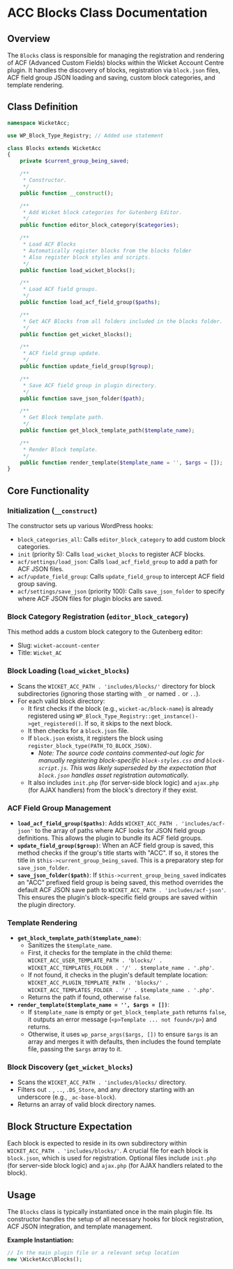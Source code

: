 # ACC Blocks Class Documentation

## Overview
The `Blocks` class is responsible for managing the registration and rendering of ACF (Advanced Custom Fields) blocks within the Wicket Account Centre plugin. It handles the discovery of blocks, registration via `block.json` files, ACF field group JSON loading and saving, custom block categories, and template rendering.

## Class Definition
```php
namespace WicketAcc;

use WP_Block_Type_Registry; // Added use statement

class Blocks extends WicketAcc
{
    private $current_group_being_saved;

    /**
     * Constructor.
     */
    public function __construct();

    /**
     * Add Wicket block categories for Gutenberg Editor.
     */
    public function editor_block_category($categories);

    /**
     * Load ACF Blocks
     * Automatically register blocks from the blocks folder
     * Also register block styles and scripts.
     */
    public function load_wicket_blocks();

    /**
     * Load ACF field groups.
     */
    public function load_acf_field_group($paths);

    /**
     * Get ACF Blocks from all folders included in the blocks folder.
     */
    public function get_wicket_blocks();

    /**
     * ACF field group update.
     */
    public function update_field_group($group);

    /**
     * Save ACF field group in plugin directory.
     */
    public function save_json_folder($path);

    /**
     * Get Block template path.
     */
    public function get_block_template_path($template_name);

    /**
     * Render Block template.
     */
    public function render_template($template_name = '', $args = []);
}
```

## Core Functionality

### Initialization (`__construct`)
The constructor sets up various WordPress hooks:
- `block_categories_all`: Calls `editor_block_category` to add custom block categories.
- `init` (priority 5): Calls `load_wicket_blocks` to register ACF blocks.
- `acf/settings/load_json`: Calls `load_acf_field_group` to add a path for ACF JSON files.
- `acf/update_field_group`: Calls `update_field_group` to intercept ACF field group saving.
- `acf/settings/save_json` (priority 100): Calls `save_json_folder` to specify where ACF JSON files for plugin blocks are saved.

### Block Category Registration (`editor_block_category`)
This method adds a custom block category to the Gutenberg editor:
- Slug: `wicket-account-center`
- Title: `Wicket_AC`

### Block Loading (`load_wicket_blocks`)
- Scans the `WICKET_ACC_PATH . 'includes/blocks/'` directory for block subdirectories (ignoring those starting with `_` or named `.` or `..`).
- For each valid block directory:
    - It first checks if the block (e.g., `wicket-ac/block-name`) is already registered using `WP_Block_Type_Registry::get_instance()->get_registered()`. If so, it skips to the next block.
    - It then checks for a `block.json` file.
    - If `block.json` exists, it registers the block using `register_block_type(PATH_TO_BLOCK_JSON)`.
        - *Note: The source code contains commented-out logic for manually registering block-specific `block-styles.css` and `block-script.js`. This was likely superseded by the expectation that `block.json` handles asset registration automatically.*
    - It also includes `init.php` (for server-side block logic) and `ajax.php` (for AJAX handlers) from the block's directory if they exist.

### ACF Field Group Management
- **`load_acf_field_group($paths)`**: Adds `WICKET_ACC_PATH . 'includes/acf-json'` to the array of paths where ACF looks for JSON field group definitions. This allows the plugin to bundle its ACF field groups.
- **`update_field_group($group)`**: When an ACF field group is saved, this method checks if the group's title starts with "ACC". If so, it stores the title in `$this->current_group_being_saved`. This is a preparatory step for `save_json_folder`.
- **`save_json_folder($path)`**: If `$this->current_group_being_saved` indicates an "ACC" prefixed field group is being saved, this method overrides the default ACF JSON save path to `WICKET_ACC_PATH . 'includes/acf-json'`. This ensures the plugin's block-specific field groups are saved within the plugin directory.

### Template Rendering
- **`get_block_template_path($template_name)`**: 
    - Sanitizes the `$template_name`.
    - First, it checks for the template in the child theme: `WICKET_ACC_USER_TEMPLATE_PATH . 'blocks/' . WICKET_ACC_TEMPLATES_FOLDER . '/' . $template_name . '.php'`.
    - If not found, it checks in the plugin's default template location: `WICKET_ACC_PLUGIN_TEMPLATE_PATH . 'blocks/' . WICKET_ACC_TEMPLATES_FOLDER . '/' . $template_name . '.php'`.
    - Returns the path if found, otherwise `false`.
- **`render_template($template_name = '', $args = [])`**: 
    - If `$template_name` is empty or `get_block_template_path` returns `false`, it outputs an error message (`<p>Template ... not found</p>`) and returns.
    - Otherwise, it uses `wp_parse_args($args, [])` to ensure `$args` is an array and merges it with defaults, then includes the found template file, passing the `$args` array to it.

### Block Discovery (`get_wicket_blocks`)
- Scans the `WICKET_ACC_PATH . 'includes/blocks/` directory.
- Filters out `.` , `..`, `.DS_Store`, and any directory starting with an underscore (e.g., `_ac-base-block`).
- Returns an array of valid block directory names.

## Block Structure Expectation
Each block is expected to reside in its own subdirectory within `WICKET_ACC_PATH . 'includes/blocks/'`. A crucial file for each block is `block.json`, which is used for registration. Optional files include `init.php` (for server-side block logic) and `ajax.php` (for AJAX handlers related to the block).

## Usage
The `Blocks` class is typically instantiated once in the main plugin file. Its constructor handles the setup of all necessary hooks for block registration, ACF JSON integration, and template management.

**Example Instantiation:**
```php
// In the main plugin file or a relevant setup location
new \WicketAcc\Blocks();
```
